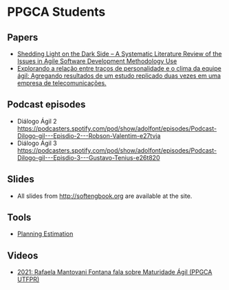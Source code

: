 # PPGCA Students

## Papers

- [Shedding Light on the Dark Side – A Systematic Literature Review of the Issues in Agile Software Development Methodology Use](https://www.sciencedirect.com/science/article/abs/pii/S0164121224000098?dgcid=raven_sd_aip_email)
- [Explorando a relação entre traços de personalidade e o clima da equipe ágil: Agregando resultados de um estudo replicado duas vezes em uma empresa de telecomunicações.](https://x.com/FronteirasES/status/1755626505051246657?s=20)

## Podcast episodes 

- Diálogo Ágil 2 https://podcasters.spotify.com/pod/show/adolfont/episodes/Podcast-Dilogo-gil---Episdio-2---Robson-Valentim-e27tvja
- Diálogo Ágil 3 https://podcasters.spotify.com/pod/show/adolfont/episodes/Podcast-Dilogo-gil---Episdio-3---Gustavo-Tenius-e26t820

## Slides
- All slides from http://softengbook.org are available at the site.


## Tools 

- [Planning Estimation](https://teamlead.tools/)

## Videos

- [2021: Rafaela Mantovani Fontana fala sobre Maturidade Ágil (PPGCA UTFPR)](https://www.youtube.com/watch?v=urG5C6zAfZs)


